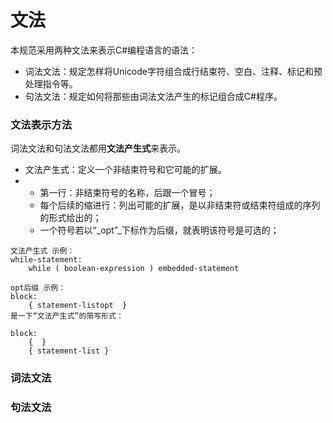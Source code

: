 # 文法

本规范采用两种文法来表示C\#编程语言的语法：

* 词法文法：规定怎样将Unicode字符组合成行结束符、空白、注释、标记和预处理指令等。
* 句法文法：规定如何将那些由词法文法产生的标记组合成C\#程序。

### 文法表示方法

词法文法和句法文法都用**文法产生式**来表示。

* 文法产生式：定义一个非结束符号和它可能的扩展。
* * 第一行：非结束符号的名称，后跟一个冒号；
  * 每个后续的缩进行：列出可能的扩展，是以非结束符或结束符组成的序列的形式给出的；
  * 一个符号若以“_opt”_下标作为后缀，就表明该符号是可选的；

```
文法产生式 示例：
while-statement:
    while ( boolean-expression ) embedded-statement
```

```
opt后缀 示例：
block:
    { statement-listopt  }
是一下“文法产生式”的简写形式：

block:
    {  }
    { statement-list }
```

### 词法文法

### 句法文法



